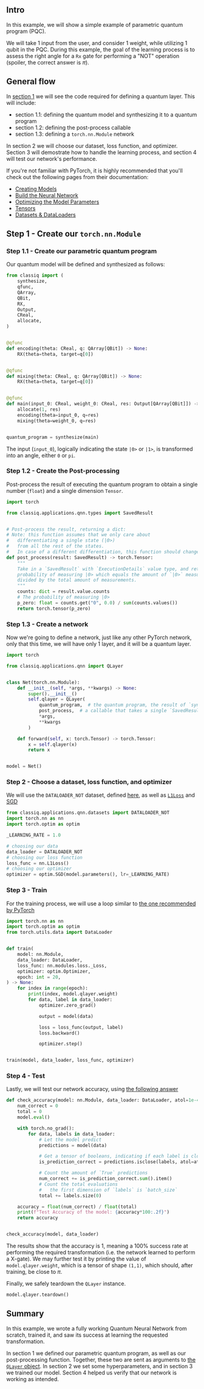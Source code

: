 [comment]: SINGLE_FILE_SLOW

## Intro

In this example, we will show a simple example of parametric quantum program (PQC).

We will take 1 input from the user, and consider 1 weight, while utilizing 1 qubit in the PQC.
During this example, the goal of the learning process is to assess the right angle for a `Rx` gate for performing a "NOT" operation (spoiler, the correct answer is $\pi$).

## General flow

In [section 1](#step-1-create-our-torchnnmodule) we will see the code required for defining a quantum layer.
This will include:

-   section 1.1: defining the quantum model and synthesizing it to a quantum program
-   section 1.2: defining the post-process callable
-   section 1.3: defining a `torch.nn.Module` network

In section 2 we will choose our dataset, loss function, and optimizer.
Section 3 will demostrate how to handle the learning process, and section 4 will test our network's performance.

If you're not familiar with PyTorch, it is highly recommended that you'll check out the following pages from their documentation:

-   [Creating Models](https://pytorch.org/tutorials/beginner/basics/quickstart_tutorial.html#creating-models)
-   [Build the Neural Network](https://pytorch.org/tutorials/beginner/basics/buildmodel_tutorial.html)
-   [Optimizing the Model Parameters](https://pytorch.org/tutorials/beginner/basics/quickstart_tutorial.html#optimizing-the-model-parameters)
-   [Tensors](https://pytorch.org/tutorials/beginner/basics/tensorqs_tutorial.html)
-   [Datasets & DataLoaders](https://pytorch.org/tutorials/beginner/basics/data_tutorial.html)

## Step 1 - Create our `torch.nn.Module`

### Step 1.1 - Create our parametric quantum program

Our quantum model will be defined and synthesized as follows:

```python
from classiq import (
    synthesize,
    qfunc,
    QArray,
    QBit,
    RX,
    Output,
    CReal,
    allocate,
)


@qfunc
def encoding(theta: CReal, q: QArray[QBit]) -> None:
    RX(theta=theta, target=q[0])


@qfunc
def mixing(theta: CReal, q: QArray[QBit]) -> None:
    RX(theta=theta, target=q[0])


@qfunc
def main(input_0: CReal, weight_0: CReal, res: Output[QArray[QBit]]) -> None:
    allocate(1, res)
    encoding(theta=input_0, q=res)
    mixing(theta=weight_0, q=res)


quantum_program = synthesize(main)
```

The input (`input_0`), logically indicating the state `|0>` or `|1>`, is transformed into an angle, either `0` or `pi`.

### Step 1.2 - Create the Post-processing

Post-process the result of executing the quantum program to obtain a single number (`float`) and a single dimension `Tensor`.

```python
import torch

from classiq.applications.qnn.types import SavedResult


# Post-process the result, returning a dict:
# Note: this function assumes that we only care about
#   differentiating a single state (|0>)
#   from all the rest of the states.
#   In case of a different differentiation, this function should change.
def post_process(result: SavedResult) -> torch.Tensor:
    """
    Take in a `SavedResult` with `ExecutionDetails` value type, and return the
    probability of measuring |0> which equals the amount of `|0>` measurements
    divided by the total amount of measurements.
    """
    counts: dict = result.value.counts
    # The probability of measuring |0>
    p_zero: float = counts.get("0", 0.0) / sum(counts.values())
    return torch.tensor(p_zero)
```

### Step 1.3 - Create a network

Now we're going to define a network, just like any other PyTorch network, only that this time, we will have only 1 layer, and it will be a quantum layer.

```python
import torch

from classiq.applications.qnn import QLayer


class Net(torch.nn.Module):
    def __init__(self, *args, **kwargs) -> None:
        super().__init__()
        self.qlayer = QLayer(
            quantum_program,  # the quantum program, the result of `synthesize()`
            post_process,  # a callable that takes a single `SavedResult`, returning a `torch.Tensor`
            *args,
            **kwargs
        )

    def forward(self, x: torch.Tensor) -> torch.Tensor:
        x = self.qlayer(x)
        return x


model = Net()
```

### Step 2 - Choose a dataset, loss function, and optimizer

We will use the `DATALOADER_NOT` dataset, defined [here](datasets.md), as well as [`L1Loss`](https://pytorch.org/docs/stable/generated/torch.nn.L1Loss.html) and [SGD](https://pytorch.org/docs/stable/generated/torch.optim.SGD.html)

```python
from classiq.applications.qnn.datasets import DATALOADER_NOT
import torch.nn as nn
import torch.optim as optim

_LEARNING_RATE = 1.0

# choosing our data
data_loader = DATALOADER_NOT
# choosing our loss function
loss_func = nn.L1Loss()
# choosing our optimizer
optimizer = optim.SGD(model.parameters(), lr=_LEARNING_RATE)
```

### Step 3 - Train

For the training process, we will use a loop similar to [the one recommended by PyTorch](https://pytorch.org/tutorials/beginner/blitz/neural_networks_tutorial.html#update-the-weights)

```python
import torch.nn as nn
import torch.optim as optim
from torch.utils.data import DataLoader


def train(
    model: nn.Module,
    data_loader: DataLoader,
    loss_func: nn.modules.loss._Loss,
    optimizer: optim.Optimizer,
    epoch: int = 20,
) -> None:
    for index in range(epoch):
        print(index, model.qlayer.weight)
        for data, label in data_loader:
            optimizer.zero_grad()

            output = model(data)

            loss = loss_func(output, label)
            loss.backward()

            optimizer.step()


train(model, data_loader, loss_func, optimizer)
```

### Step 4 - Test

Lastly, we will test our network accuracy, using [the following answer](https://stackoverflow.com/questions/52176178/pytorch-model-accuracy-test#answer-64838681)

```python
def check_accuracy(model: nn.Module, data_loader: DataLoader, atol=1e-4) -> float:
    num_correct = 0
    total = 0
    model.eval()

    with torch.no_grad():
        for data, labels in data_loader:
            # Let the model predict
            predictions = model(data)

            # Get a tensor of booleans, indicating if each label is close to the real label
            is_prediction_correct = predictions.isclose(labels, atol=atol)

            # Count the amount of `True` predictions
            num_correct += is_prediction_correct.sum().item()
            # Count the total evaluations
            #   the first dimension of `labels` is `batch_size`
            total += labels.size(0)

    accuracy = float(num_correct) / float(total)
    print(f"Test Accuracy of the model: {accuracy*100:.2f}")
    return accuracy


check_accuracy(model, data_loader)
```

The results show that the accuracy is $1$, meaning a 100% success rate at performing the required transformation (i.e. the network learned to perform a X-gate).
We may further test it by printing the value of `model.qlayer.weight`, which is a tensor of shape `(1,1)`, which should, after training, be close to $\pi$.

Finally, we safely teardown the `QLayer` instance.

```python
model.qlayer.teardown()
```

## Summary

In this example, we wrote a fully working Quantum Neural Network from scratch, trained it, and saw its success at learning the requested transformation.

In section 1 we defined our parametric quantum program, as well as our post-processing function. Together, these two are sent as arguments to [the `QLayer` object](qlayer.md).
In section 2 we set some hyperparameters, and in section 3 we trained our model.
Section 4 helped us verify that our network is working as intended.
